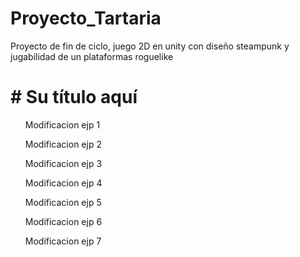 # Proyecto_Tartaria
Proyecto de fin de ciclo, juego 2D en unity con diseño steampunk y jugabilidad de un plataformas roguelike

<h1> # Su título aquí </h1>
    <ul>Modificacion ejp 1</ul>
    <ul>Modificacion ejp 2</ul>
    <ul>Modificacion ejp 3</ul>
    <ul>Modificacion ejp 4</ul>
    <ul>Modificacion ejp 5</ul>
    <ul>Modificacion ejp 6</ul>
    <ul>Modificacion ejp 7</ul>

